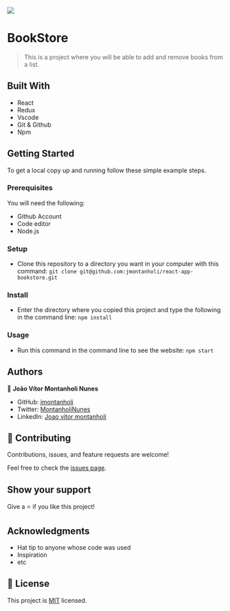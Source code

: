 ![](https://img.shields.io/badge/Microverse-blueviolet)

# BookStore

> This is a project where you will be able to add and remove books from a list.

## Built With

- React
- Redux
- Vscode
- Git & Github
- Npm
## Getting Started

To get a local copy up and running follow these simple example steps.

### Prerequisites

You will need the following:

- Github Account
- Code editor
- Node.js

### Setup

- Clone this repository to a directory you want in your computer with this command: ```git clone git@github.com:jmontanholi/react-app-bookstore.git```
### Install

- Enter the directory where you copied this project and type the following in the command line: ```npm install```
### Usage

- Run this command in the command line to see the website: ```npm start```

## Authors

👤 **João Vítor Montanholi Nunes**

- GitHub: [jmontanholi](https://github.com/jmontanholi)
- Twitter: [MontanholiNunes](https://twitter.com/MontanholiNunes)
- LinkedIn: [Joao vitor montanholi](https://www.linkedin.com/in/joaovitormontanholi/)

## 🤝 Contributing

Contributions, issues, and feature requests are welcome!

Feel free to check the [issues page](../../issues/).

## Show your support

Give a ⭐️ if you like this project!

## Acknowledgments

- Hat tip to anyone whose code was used
- Inspiration
- etc

## 📝 License

This project is [MIT](./MIT.md) licensed.
